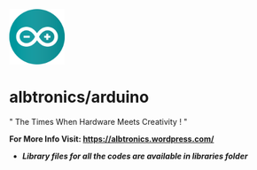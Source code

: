 <img src="Images/arduino%20logo.png" width="100">

# albtronics/arduino

" The Times When Hardware Meets Creativity ! "

**For More Info Visit: https://albtronics.wordpress.com/**
- ***Library files for all the codes are available in libraries folder***




